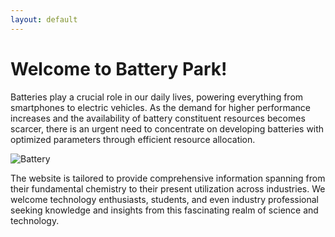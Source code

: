 ```yaml
---
layout: default
---
```


# Welcome to Battery Park!

Batteries play a crucial role in our daily lives, powering everything from smartphones to electric vehicles. As the demand for higher performance increases and the availability of battery constituent resources becomes scarcer, there is an urgent need to concentrate on developing batteries with optimized parameters through efficient resource allocation.

![Battery](https://dl.dropboxusercontent.com/scl/fi/djio7asr23jaq6emicq0o/image_home.jpg?rlkey=02hyor71gv7cjuzjru144hox0&raw=1)

The website is tailored to provide comprehensive information spanning from their fundamental chemistry to their present utilization across industries. We welcome technology enthusiasts, students, and even industry professional seeking knowledge and insights from this fascinating realm of science and technology.



